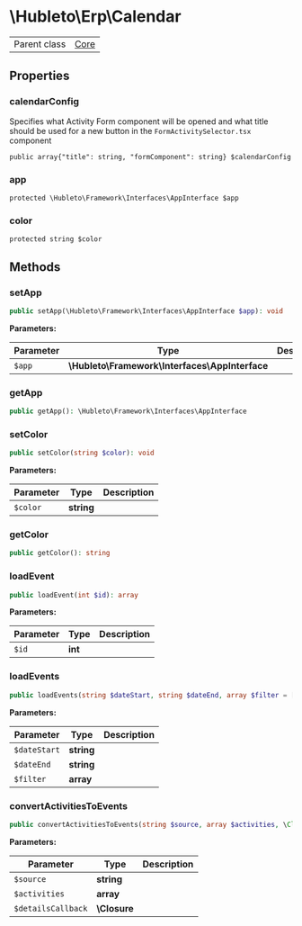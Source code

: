
# \Hubleto\Erp\Calendar
<table class='table-default dense'>
<tr><td>Parent class</td><td><a href="../Framework/Core">Core</a></td></tr></table>


## Properties

### calendarConfig

Specifies what Activity Form component will be opened and what title should be used for a new button in the `FormActivitySelector.tsx` component

`public array{"title": string, "formComponent": string} $calendarConfig`


### app

`protected \Hubleto\Framework\Interfaces\AppInterface $app`


### color

`protected string $color`


## Methods

### setApp

```php
public setApp(\Hubleto\Framework\Interfaces\AppInterface $app): void
```

**Parameters:**

| Parameter | Type                                           | Description |
|-----------|------------------------------------------------|-------------|
| `$app`    | **\Hubleto\Framework\Interfaces\AppInterface** |             |


### getApp

```php
public getApp(): \Hubleto\Framework\Interfaces\AppInterface
```


### setColor

```php
public setColor(string $color): void
```

**Parameters:**

| Parameter | Type       | Description |
|-----------|------------|-------------|
| `$color`  | **string** |             |


### getColor

```php
public getColor(): string
```


### loadEvent

```php
public loadEvent(int $id): array
```

**Parameters:**

| Parameter | Type    | Description |
|-----------|---------|-------------|
| `$id`     | **int** |             |


### loadEvents

```php
public loadEvents(string $dateStart, string $dateEnd, array $filter = []): array
```

**Parameters:**

| Parameter    | Type       | Description |
|--------------|------------|-------------|
| `$dateStart` | **string** |             |
| `$dateEnd`   | **string** |             |
| `$filter`    | **array**  |             |


### convertActivitiesToEvents

```php
public convertActivitiesToEvents(string $source, array $activities, \Closure $detailsCallback): array
```

**Parameters:**

| Parameter          | Type         | Description |
|--------------------|--------------|-------------|
| `$source`          | **string**   |             |
| `$activities`      | **array**    |             |
| `$detailsCallback` | **\Closure** |             |

